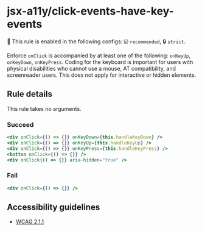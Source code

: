 # jsx-a11y/click-events-have-key-events

💼 This rule is enabled in the following configs: ☑️ `recommended`, 🔒 `strict`.

<!-- end auto-generated rule header -->

Enforce `onClick` is accompanied by at least one of the following: `onKeyUp`, `onKeyDown`, `onKeyPress`. Coding for the keyboard is important for users with physical disabilities who cannot use a mouse, AT compatibility, and screenreader users. This does not apply for interactive or hidden elements.

## Rule details

This rule takes no arguments.

### Succeed
```jsx
<div onClick={() => {}} onKeyDown={this.handleKeyDown} />
<div onClick={() => {}} onKeyUp={this.handleKeyUp} />
<div onClick={() => {}} onKeyPress={this.handleKeyPress} />
<button onClick={() => {}} />
<div onClick{() => {}} aria-hidden="true" />
```

### Fail
```jsx
<div onClick={() => {}} />
```

## Accessibility guidelines
- [WCAG 2.1.1](https://www.w3.org/WAI/WCAG21/Understanding/keyboard)
